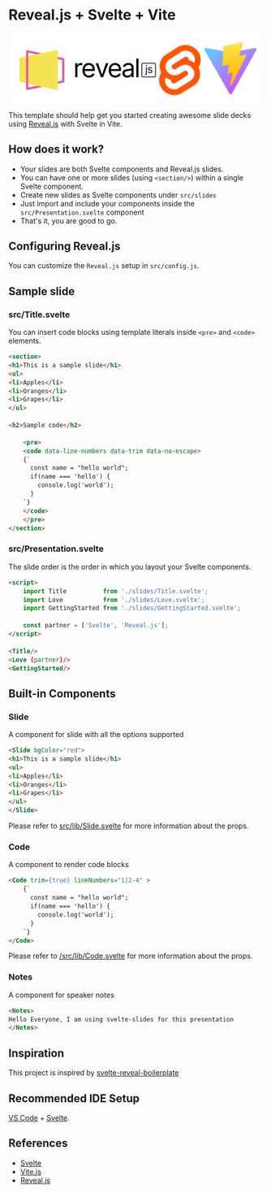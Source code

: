 # Reveal.js + Svelte + Vite

![Svelte Slides logo](public/svelte-slides.jpg)

This template should help get you started creating awesome slide decks using [Reveal.js](https://revealjs.com) with Svelte in Vite.

## How does it work?
- Your slides are both Svelte components and Reveal.js slides.
- You can have one or more slides (using `<section/>`) within a single Svelte component.
- Create new slides as Svelte components under `src/slides`
- Just import and include your components inside the `src/Presentation.svelte` component
- That's it, you are good to go.

## Configuring Reveal.js
You can customize the `Reveal.js` setup in `src/config.js`.


## Sample slide
### src/Title.svelte
You can insert code blocks using template literals inside `<pre>` and `<code>` elements.
```html
<section>
<h1>This is a sample slide</h1>
<ul>
<li>Apples</li>
<li>Oranges</li>
<li>Grapes</li>
</ul>

<h2>Sample code</h2>

    <pre>
    <code data-line-numbers data-trim data-no-escape>
    {`
      const name = "hello world";
      if(name === 'hello') {
        console.log('world');
      }
    `}
    </code>
    </pre>
</section>
```

### src/Presentation.svelte
The slide order is the order in which you layout your Svelte components.

```html
<script>
    import Title          from './slides/Title.svelte';
    import Love           from './slides/Love.svelte';
    import GettingStarted from './slides/GettingStarted.svelte';

    const partner = ['Svelte', 'Reveal.js'];
</script>

<Title/>
<Love {partner}/>
<GettingStarted/>

```

## Built-in Components
### Slide
A component for slide with all the options supported 
```html
<Slide bgColor="red">
<h1>This is a sample slide</h1>
<ul>
<li>Apples</li>
<li>Oranges</li>
<li>Grapes</li>
</ul>
</Slide>
```

Please refer to [src/lib/Slide.svelte](src/lib/Slide.svelte) for more information about the props.


### Code
A component to render code blocks
```html
<Code trim={true} lineNumbers="1|2-4" >
    {`
      const name = "hello world";
      if(name === 'hello') {
        console.log('world');
      }
    `}
</Code>
```

Please refer to [/src/lib/Code.svelte](/src/lib/Code.svelte) for more information about the props.

### Notes
A component for speaker notes
```html
<Notes>
Hello Everyone, I am using svelte-slides for this presentation
</Notes>
```

## Inspiration
This project is inspired by [svelte-reveal-boilerplate](https://github.com/micschwarz/svelte-reveal-boilerplate/) 

## Recommended IDE Setup

[VS Code](https://code.visualstudio.com/) + [Svelte](https://marketplace.visualstudio.com/items?itemName=svelte.svelte-vscode).

## References
- [Svelte](https://svelte.dev)
- [Vite.js](https://vitejs.dev)
- [Reveal.js](https://revealjs.com)

